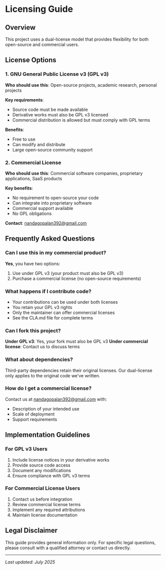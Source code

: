 # Licensing Guide

## Overview

This project uses a dual-license model that provides flexibility for both open-source and commercial users.

## License Options

### 1. GNU General Public License v3 (GPL v3)

**Who should use this**: Open-source projects, academic research, personal projects

**Key requirements**:
- Source code must be made available
- Derivative works must also be GPL v3 licensed
- Commercial distribution is allowed but must comply with GPL terms

**Benefits**:
- Free to use
- Can modify and distribute
- Large open-source community support

### 2. Commercial License

**Who should use this**: Commercial software companies, proprietary applications, SaaS products

**Key benefits**:
- No requirement to open-source your code
- Can integrate into proprietary software
- Commercial support available
- No GPL obligations

**Contact**: nandagopalan392@gmail.com

## Frequently Asked Questions

### Can I use this in my commercial product?

**Yes**, you have two options:
1. Use under GPL v3 (your product must also be GPL v3)
2. Purchase a commercial license (no open-source requirements)

### What happens if I contribute code?

- Your contributions can be used under both licenses
- You retain your GPL v3 rights
- Only the maintainer can offer commercial licenses
- See the CLA.md file for complete terms

### Can I fork this project?

**Under GPL v3**: Yes, your fork must also be GPL v3
**Under commercial license**: Contact us to discuss terms

### What about dependencies?

Third-party dependencies retain their original licenses. Our dual-license only applies to the original code we've written.

### How do I get a commercial license?

Contact us at nandagopalan392@gmail.com with:
- Description of your intended use
- Scale of deployment
- Support requirements

## Implementation Guidelines

### For GPL v3 Users

1. Include license notices in your derivative works
2. Provide source code access
3. Document any modifications
4. Ensure compliance with GPL v3 terms

### For Commercial License Users

1. Contact us before integration
2. Review commercial license terms
3. Implement any required attributions
4. Maintain license documentation

## Legal Disclaimer

This guide provides general information only. For specific legal questions, please consult with a qualified attorney or contact us directly.

---

*Last updated: July 2025*
